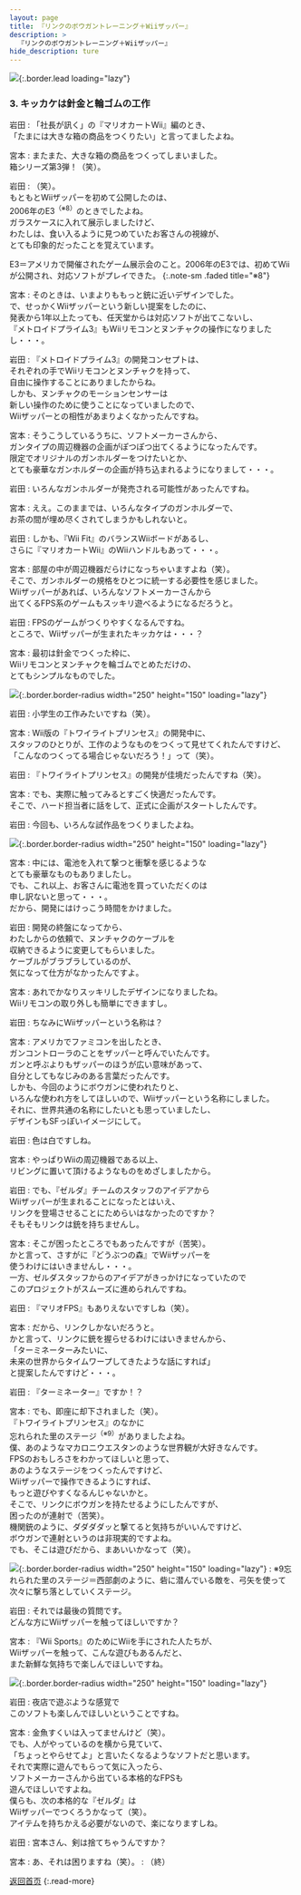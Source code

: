 ```yaml
---
layout: page
title: 『リンクのボウガントレーニング＋Wiiザッパー』
description: >
  『リンクのボウガントレーニング＋Wiiザッパー』
hide_description: ture
---
```


![](/interviews/jp/wii/rzpj/vol1/img/mainvisual.jpg){:.border.lead loading="lazy"}

### 3. キッカケは針金と輪ゴムの工作

岩田
: 「社長が訊く」の『マリオカートWii』編のとき、<br>「たまには大きな箱の商品をつくりたい」と言ってましたよね。

宮本
: またまた、大きな箱の商品をつくってしまいました。<br>箱シリーズ第3弾！（笑）。

岩田
: （笑）。<br>もともとWiiザッパーを初めて公開したのは、<br>2006年のE3<sup>（※8）</sup>のときでしたよね。<br>ガラスケースに入れて展示しましたけど、<br>わたしは、食い入るように見つめていたお客さんの視線が、<br>とても印象的だったことを覚えています。

E3＝アメリカで開催されたゲーム展示会のこと。2006年のE3では、初めてWiiが公開され、対応ソフトがプレイできた。
{:.note-sm .faded title="※8"}

宮本
: そのときは、いまよりももっと銃に近いデザインでした。<br>で、せっかくWiiザッパーという新しい提案をしたのに、<br>発表から1年以上たっても、任天堂からは対応ソフトが出てこないし、<br>『メトロイドプライム3』もWiiリモコンとヌンチャクの操作になりましたし・・・。

岩田
: 『メトロイドプライム3』の開発コンセプトは、<br>それぞれの手でWiiリモコンとヌンチャクを持って、<br>自由に操作することにありましたからね。<br>しかも、ヌンチャクのモーションセンサーは<br>新しい操作のために使うことになっていましたので、<br>Wiiザッパーとの相性があまりよくなかったんですね。

宮本
: そうこうしているうちに、ソフトメーカーさんから、<br>ガンタイプの周辺機器の企画がぽつぽつ出てくるようになったんです。<br>限定でオリジナルのガンホルダーをつけたいとか、<br>とても豪華なガンホルダーの企画が持ち込まれるようになりまして・・・。

岩田
: いろんなガンホルダーが発売される可能性があったんですね。

宮本
: ええ。このままでは、いろんなタイプのガンホルダーで、<br>お茶の間が埋め尽くされてしまうかもしれないと。

岩田
: しかも、『Wii Fit』のバランスWiiボードがあるし、<br>さらに『マリオカートWii』のWiiハンドルもあって・・・。

宮本
: 部屋の中が周辺機器だらけになっちゃいますよね（笑）。<br>そこで、ガンホルダーの規格をひとつに統一する必要性を感じました。<br>Wiiザッパーがあれば、いろんなソフトメーカーさんから<br>出てくるFPS系のゲームもスッキリ遊べるようになるだろうと。

岩田
: FPSのゲームがつくりやすくなるんですね。<br>ところで、Wiiザッパーが生まれたキッカケは・・・？

宮本
: 最初は針金でつくった枠に、<br>Wiiリモコンとヌンチャクを輪ゴムでとめただけの、<br>とてもシンプルなものでした。

![](/interviews/jp/wii/rzpj/vol1/img/photo6.jpg){:.border.border-radius width="250" height="150" loading="lazy"}

岩田
: 小学生の工作みたいですね（笑）。

宮本
: Wii版の『トワイライトプリンセス』の開発中に、<br>スタッフのひとりが、工作のようなものをつくって見せてくれたんですけど、<br>「こんなのつくってる場合じゃないだろう！」って（笑）。

岩田
: 『トワイライトプリンセス』の開発が佳境だったんですね（笑）。

宮本
: でも、実際に触ってみるとすごく快適だったんです。<br>そこで、ハード担当者に話をして、正式に企画がスタートしたんです。

岩田
: 今回も、いろんな試作品をつくりましたよね。

![](/interviews/jp/wii/rzpj/vol1/img/photo7.jpg){:.border.border-radius width="250" height="150" loading="lazy"}

宮本
: 中には、電池を入れて撃つと衝撃を感じるような<br>とても豪華なものもありましたし。<br>でも、これ以上、お客さんに電池を買っていただくのは<br>申し訳ないと思って・・・。<br>だから、開発にはけっこう時間をかけました。

岩田
: 開発の終盤になってから、<br>わたしからの依頼で、ヌンチャクのケーブルを<br>収納できるように変更してもらいました。<br>ケーブルがブラブラしているのが、<br>気になって仕方がなかったんですよ。

宮本
: あれでかなりスッキリしたデザインになりましたね。<br>Wiiリモコンの取り外しも簡単にできますし。

岩田
: ちなみにWiiザッパーという名称は？

宮本
: アメリカでファミコンを出したとき、<br>ガンコントローラのことをザッパーと呼んでいたんです。<br>ガンと呼ぶよりもザッパーのほうが広い意味があって、<br>自分としてもなじみのある言葉だったんです。<br>しかも、今回のようにボウガンに使われたりと、<br>いろんな使われ方をしてほしいので、Wiiザッパーという名称にしました。<br>それに、世界共通の名称にしたいとも思っていましたし、<br>デザインもSFっぽいイメージにして。

岩田
: 色は白ですしね。

宮本
: やっぱりWiiの周辺機器である以上、<br>リビングに置いて頂けるようなものをめざしましたから。

岩田
: でも、『ゼルダ』チームのスタッフのアイデアから<br>Wiiザッパーが生まれることになったとはいえ、<br>リンクを登場させることにためらいはなかったのですか？<br>そもそもリンクは銃を持ちませんし。

宮本
: そこが困ったところでもあったんですが（苦笑）。<br>かと言って、さすがに『どうぶつの森』でWiiザッパーを<br>使うわけにはいきませんし・・・。<br>一方、ゼルダスタッフからのアイデアがきっかけになっていたので<br>このプロジェクトがスムーズに進められんですね。

岩田
: 『マリオFPS』もありえないですしね（笑）。

宮本
: だから、リンクしかないだろうと。<br>かと言って、リンクに銃を握らせるわけにはいきませんから、<br>「ターミネーターみたいに、<br>未来の世界からタイムワープしてきたような話にすれば」<br>と提案したんですけど・・・。

岩田
: 『ターミネーター』ですか！？

宮本
: でも、即座に却下されました（笑）。<br>『トワイライトプリンセス』のなかに<br>忘れられた里のステージ<sup>（※9）</sup>がありましたよね。<br>僕、あのようなマカロニウエスタンのような世界観が大好きなんです。<br>FPSのおもしろさをわかってほしいと思って、<br>あのようなステージをつくったんですけど、<br>Wiiザッパーで操作できるようにすれば、<br>もっと遊びやすくなるんじゃないかと。<br>そこで、リンクにボウガンを持たせるようにしたんですが、<br>困ったのが連射で（苦笑）。<br>機関銃のように、ダダダダッと撃てると気持ちがいいんですけど、<br>ボウガンで連射というのは非現実的ですよね。<br>でも、そこは遊びだから、まあいいかなって（笑）。

![](/interviews/jp/wii/rzpj/vol1/img/photo9.jpg){:.border.border-radius width="250" height="150" loading="lazy"}
: ※9忘れられた里のステージ＝西部劇のように、砦に潜んでいる敵を、弓矢を使って次々に撃ち落としていくステージ。

岩田
: それでは最後の質問です。<br>どんな方にWiiザッパーを触ってほしいですか？

宮本
: 『Wii Sports』のためにWiiを手にされた人たちが、<br>Wiiザッパーを触って、こんな遊びもあるんだと、<br>また新鮮な気持ちで楽しんでほしいですね。

![](/interviews/jp/wii/rzpj/vol1/img/photo8.jpg){:.border.border-radius width="250" height="150" loading="lazy"}

岩田
: 夜店で遊ぶような感覚で<br>このソフトも楽しんでほしいということですね。

宮本
: 金魚すくいは入ってませんけど（笑）。<br>でも、人がやっているのを横から見ていて、<br>「ちょっとやらせてよ」と言いたくなるようなソフトだと思います。<br>それで実際に遊んでもらって気に入ったら、<br>ソフトメーカーさんから出ている本格的なFPSも<br>遊んでほしいですよね。<br>僕らも、次の本格的な『ゼルダ』は<br>Wiiザッパーでつくろうかなって（笑）。<br>アイテムを持ちかえる必要がないので、楽になりますしね。

岩田
: 宮本さん、剣は捨てちゃうんですか？

宮本
: あ、それは困りますね（笑）。
: （終）

[返回首页](../../../../../)
{:.read-more}

